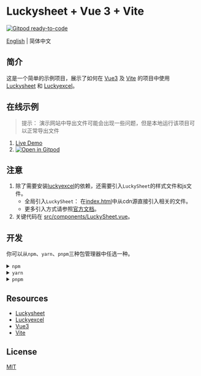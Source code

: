 # Luckysheet + Vue 3 + Vite

  [![Gitpod ready-to-code](https://img.shields.io/badge/Gitpod-ready--to--code-blue?logo=gitpod)](https://gitpod.io/#https://github.com/hjwforever/luckysheet-vue3-vite)

[English](./README.md) | 简体中文

## 简介
  这是一个简单的示例项目，展示了如何在 [Vue3](https://vuejs.org/) 及 [Vite](https://vitejs.dev/) 的项目中使用 [Luckysheet](https://github.com/mengshukeji/Luckysheet/) 和 [Luckyexcel](https://github.com/mengshukeji/Luckyexcel)。

## 在线示例
> 提示： 演示网站中导出文件可能会出现一些问题，但是本地运行该项目可以正常导出文件
  1. [Live Demo](https://luckysheet.vercel.app/)
  2. [![Open in Gitpod](https://gitpod.io/button/open-in-gitpod.svg)](https://gitpod.io/#https://github.com/hjwforever/luckysheet-vue3-vite)

## 注意
  1. 除了需要安装[luckyexcel](https://www.npmjs.com/package/luckyexcel)的依赖，还需要引入`LuckySheet`的样式文件和js文件。
      - 全局引入`LuckySheet`： 在[index.html](./index.html)中从cdn源直接引入相关的文件。
      - 更多引入方式请参照[官方文档](https://dream-num.github.io/LuckysheetDocs/zh/guide/#%E5%9F%BA%E6%9C%AC%E4%BB%8B%E7%BB%8D)。
  2. 关键代码在 [src/components/LuckySheet.vue](./src/components/LuckySheet.vue)。

## 开发
  你可以从`npm`、`yarn`、`pnpm`三种包管理器中任选一种。
<details>
  <summary><code>npm</code></summary>

  <h5>安装依赖</h5>
  <pre><code>
  npm install
  </code></pre>
  <h5>运行项目</h5>
  <pre><code>
  npm run dev
  </code></pre>
  <h5>构建项目</h5>
  <pre><code>
  npm run build
  </code></pre>
</details>

<details>
  <summary><code>yarn</code></summary>

  <h5>安装依赖</h5>
  <pre><code>
  yarn install
  </code></pre>
  <h5>运行项目</h5>
  <pre><code>
  yarn run dev
  </code></pre>
  <h5>构建项目</h5>
  <pre><code>
  yarn run build
  </code></pre>
</details>

<details>
  <summary><code>pnpm</code></summary>

  <h5>安装依赖</h5>
  <pre><code>
  pnpm install
  </code></pre>
  <h5>运行项目</h5>
  <pre><code>
  pnpm run dev
  </code></pre>
  <h5>构建项目</h5>
  <pre><code>
  pnpm run build
  </code></pre>
</details>

## Resources
- [Luckysheet](https://github.com/mengshukeji/Luckysheet)
- [Luckyexcel](https://github.com/mengshukeji/Luckyexcel)
- [Vue3](https://vuejs.org/)
- [Vite](https://vitejs.dev/)

## License
[MIT](http://opensource.org/licenses/MIT)
